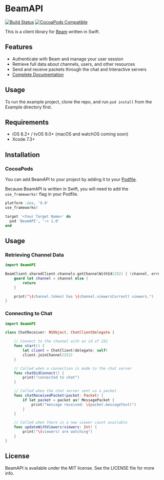 # BeamAPI

[![Build Status](https://travis-ci.org/WatchBeam/beam-client-swift.svg)](https://travis-ci.org/WatchBeam/beam-client-swift)
[![CocoaPods Compatible](https://img.shields.io/cocoapods/v/BeamAPI.svg)](https://cocoapods.org/pods/BeamAPI)

This is a client library for [Beam](https://dev.beam.pro) written in Swift.

## Features

- Authenticate with Beam and manage your user session
- Retrieve full data about channels, users, and other resources
- Send and receive packets through the chat and Interactive servers
- [Complete Documentation](http://cocoadocs.org/docsets/BeamAPI/)

## Usage

To run the example project, clone the repo, and run `pod install` from the Example directory first.

## Requirements

- iOS 8.2+ / tvOS 9.0+ (macOS and watchOS coming soon)
- Xcode 7.3+

## Installation

### CocoaPods

You can add BeamAPI to your project by adding it to your [Podfile](https://guides.cocoapods.org/using/the-podfile.html).

Because BeamAPI is written in Swift, you will need to add the `use_frameworks!` flag in your Podfile.

```ruby
platform :ios, '9.0'
use_frameworks!

target '<Your Target Name>' do
  pod 'BeamAPI', '~> 1.0'
end
```

## Usage

### Retrieving Channel Data

```swift
import BeamAPI

BeamClient.sharedClient.channels.getChannelWithId(252) { (channel, error) in
    guard let channel = channel else {
        return
    }

    print("\(channel.token) has \(channel.viewersCurrent) viewers.")
}
```

### Connecting to Chat

```swift
import BeamAPI

class ChatReceiver: NSObject, ChatClientDelegate {

    // Connect to the channel with an id of 252
    func start() {
        let client = ChatClient(delegate: self)
        client.joinChannel(252)
    }

    // Called when a connection is made to the chat server
    func chatDidConnect() {
        print("connected to chat")
    }

    // Called when the chat server sent us a packet
    func chatReceivedPacket(packet: Packet) {
        if let packet = packet as? MessagePacket {
            print("message received: \(packet.messageText)")
        }
    }

    // Called when there is a new viewer count available
    func updateWithViewers(viewers: Int) {
        print("\(viewers) are watching")
    }
}
```

## License

BeamAPI is available under the MIT license. See the LICENSE file for more info.
